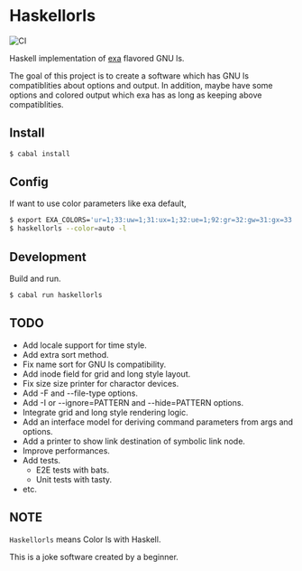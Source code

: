 # Haskellorls

![CI](https://github.com/a5ob7r/haskellorls/workflows/CI/badge.svg)

Haskell implementation of [exa](https://github.com/ogham/exa) flavored GNU ls.

The goal of this project is to create a software which has GNU ls compatiblities about options and output.
In addition, maybe have some options and colored output which exa has as long as keeping above compatiblities.

## Install

```sh
$ cabal install
```

## Config

If want to use color parameters like exa default,

```sh
$ export EXA_COLORS='ur=1;33:uw=1;31:ux=1;32:ue=1;92:gr=32:gw=31:gx=33:tr=32:tw=31:tx=33:su=96:sf=96:uu=1;33:gu=1;33:'
$ haskellorls --color=auto -l
```

## Development

Build and run.

```sh
$ cabal run haskellorls
```

## TODO

- Add locale support for time style.
- Add extra sort method.
- Fix name sort for GNU ls compatibility.
- Add inode field for grid and long style layout.
- Fix size size printer for charactor devices.
- Add -F and --file-type options.
- Add -I or --ignore=PATTERN and --hide=PATTERN options.
- Integrate grid and long style rendering logic.
- Add an interface model for deriving command parameters from args and options.
- Add a printer to show link destination of symbolic link node.
- Improve performances.
- Add tests.
  - E2E tests with bats.
  - Unit tests with tasty.
- etc.

## NOTE

`Haskellorls` means Color ls with Haskell.

This is a joke software created by a beginner.
